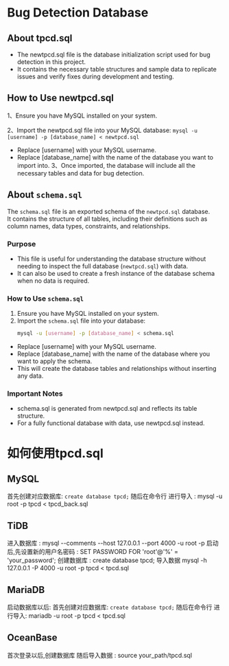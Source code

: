# Bug Detection Database
## About tpcd.sql
+ The newtpcd.sql file is the database initialization script used for bug detection in this project.
+ It contains the necessary table structures and sample data to replicate issues and verify fixes during development and testing.
## How to Use newtpcd.sql
1、Ensure you have MySQL installed on your system.

2、Import the newtpcd.sql file into your MySQL database:
  ```mysql -u [username] -p [database_name] < newtpcd.sql```

+ Replace [username] with your MySQL username.
+ Replace [database_name] with the name of the database you want to import into.
3、Once imported, the database will include all the necessary tables and data for bug detection.

## About `schema.sql`
The `schema.sql` file is an exported schema of the `newtpcd.sql` database.  
It contains the structure of all tables, including their definitions such as column names, data types, constraints, and relationships.

### Purpose
- This file is useful for understanding the database structure without needing to inspect the full database (`newtpcd.sql`) with data.
- It can also be used to create a fresh instance of the database schema when no data is required.

### How to Use `schema.sql`
1. Ensure you have MySQL installed on your system.
2. Import the `schema.sql` file into your database:
   ```bash
   mysql -u [username] -p [database_name] < schema.sql

+ Replace [username] with your MySQL username.
+ Replace [database_name] with the name of the database where you want to apply the schema.
+ This will create the database tables and relationships without inserting any data.
### Important Notes
+ schema.sql is generated from newtpcd.sql and reflects its table structure.
+ For a fully functional database with data, use newtpcd.sql instead.
# 如何使用tpcd.sql
## MySQL
首先创建对应数据库: `create database tpcd;`
随后在命令行 进行导入 : mysql -u root -p tpcd < tpcd_back.sql
## TiDB
进入数据库 : mysql --comments --host 127.0.0.1 --port 4000 -u root -p
启动后,先设置新的用户名密码 : SET PASSWORD FOR 'root'@'%' = 'your_password';
创建数据库 : create database tpcd;
导入数据 mysql -h 127.0.0.1 -P 4000 -u root -p tpcd < tpcd.sql
## MariaDB
启动数据库以后:
首先创建对应数据库: `create database tpcd;`
随后在命令行 进行导入: mariadb -u root -p tpcd < tpcd.sql 
## OceanBase
首次登录以后,创建数据库
随后导入数据 : source your_path/tpcd.sql
